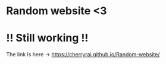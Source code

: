 # Random website <3
# !! Still working !!
The link is here -> https://cherryrai.github.io/Random-website/

